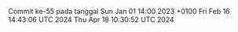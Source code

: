 Commit ke-55 pada tanggal Sun Jan 01 14:00 2023 +0100
Fri Feb 16 14:43:06 UTC 2024
Thu Apr 18 10:30:52 UTC 2024
